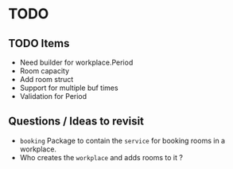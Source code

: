 # TODO

## TODO Items

- Need builder for workplace.Period
- Room capacity
- Add room struct
- Support for multiple buf times
- Validation for Period

## Questions / Ideas to revisit

- `booking` Package to contain the `service` for booking rooms in a workplace.
- Who creates the `workplace` and adds rooms to it ?
